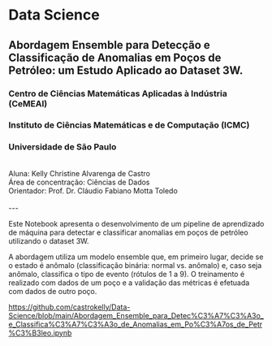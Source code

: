 # Data Science
## Abordagem Ensemble para Detecção e Classificação de Anomalias em Poços de Petróleo: um Estudo Aplicado ao Dataset 3W.

### **Centro de Ciências Matemáticas Aplicadas à Indústria (CeMEAI)**</br>
### **Instituto de Ciências Matemáticas e de Computação (ICMC)**</br>
### **Universidade de São Paulo**</br>
</br>
Aluna: Kelly Christine Alvarenga de Castro</br>
Área de concentração: Ciências de Dados</br>
Orientador: Prof. Dr. Cláudio Fabiano Motta Toledo</br>
</br>
---

Este Notebook apresenta o desenvolvimento de um pipeline de aprendizado de máquina para detectar e classificar anomalias em poços de petróleo utilizando o dataset 3W. 

A abordagem utiliza um modelo ensemble que, em primeiro lugar, decide se o estado é anômalo (classificação binária: normal vs. anômalo) e, caso seja anômalo, classifica o tipo de evento (rótulos de 1 a 9). O treinamento é realizado com dados de um poço e a validação das métricas é efetuada com dados de outro poço.

https://github.com/castrokelly/Data-Science/blob/main/Abordagem_Ensemble_para_Detec%C3%A7%C3%A3o_e_Classifica%C3%A7%C3%A3o_de_Anomalias_em_Po%C3%A7os_de_Petr%C3%B3leo.ipynb

